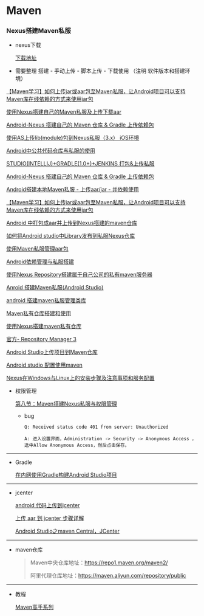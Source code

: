 # Maven

### Nexus搭建Maven私服

* nexus下载

  [下载地址](https://help.sonatype.com/repomanager3/download)



* 需要整理 搭建 - 手动上传 - 脚本上传 - 下载使用  （注明 软件版本和搭建环境）



[【Maven学习】如何上传jar或aar包至Maven私服，让Android项目可以支持Maven库在线依赖的方式来使用jar包](https://blog.csdn.net/ouyang_peng/article/details/90482592)

[使用Nexus搭建自己的Maven私服及上传下载aar](https://blog.csdn.net/u011424451/article/details/87378439)

[Android-Nexus 搭建自己的 Maven 仓库 & Gradle 上传依赖包](https://blog.csdn.net/qq_32452623/article/details/79385595)

[使用AS上传lib(module)包到Nexus私服（3.x）  iOS环境 ](https://www.jianshu.com/p/84e3da6b9cfd)

[Android中公共代码仓库与私服的使用](https://youngerdev.com/Android%E4%B8%AD%E5%85%AC%E5%85%B1%E4%BB%A3%E7%A0%81%E4%BB%93%E5%BA%93%E4%B8%8E%E7%A7%81%E6%9C%8D%E7%9A%84%E4%BD%BF%E7%94%A8.html)

[STUDIO(INTELLIJ)+GRADLE(1.0+)+JENKINS 打包&上传私服](https://www.cnblogs.com/lake19901126/p/4551380.html)



[Android-Nexus 搭建自己的 Maven 仓库 & Gradle 上传依赖包](https://blog.csdn.net/qq_32452623/article/details/79385595)

[Android搭建本地Maven私服 - 上传aar/jar - 并依赖使用](https://www.jianshu.com/p/5923528f9504)

[【Maven学习】如何上传jar或aar包至Maven私服，让Android项目可以支持Maven库在线依赖的方式来使用jar包](https://blog.csdn.net/ouyang_peng/article/details/90482592)

[Android 中打包成aar并上传到Nexus搭建的maven仓库](https://blog.csdn.net/jun5753/article/details/83864023)

[如何将Android studio中Library发布到私服Nexus仓库](https://programtip.com/zh/art-40240)

[使用Maven私服管理aar包](https://magicken.com/2019/11/12/put-my-aar-to-private-maven/)

[Android依赖管理与私服搭建](https://www.cnblogs.com/zyw-205520/p/6502183.html)

[使用Nexus Repository搭建属于自己公司的私有maven服务器](http://zmywly8866.github.io/2016/01/05/android-private-maven-repository.html)

[Anroid 搭建Maven私服(Android Studio)](https://my.oschina.net/u/4415286/blog/4004269)

[android 搭建maven私服管理类库](https://www.jianshu.com/p/1b48489eb23a)



[Maven私有仓库搭建和使用](https://www.cnblogs.com/zhangxh20/p/5671834.html)

[使用Nexus搭建maven私有仓库](https://www.jianshu.com/p/9740778b154f)

[官方- Repository Manager 3](https://help.sonatype.com/repomanager3)





[Android Studio上传项目到Maven仓库](https://www.jianshu.com/p/57f8af15ef9c)

[Android studio 配置使用maven](https://www.cnblogs.com/Jieth/p/8566012.html)





[Nexus在Windows与Linux上的安装步骤及注意事项和服务配置](https://zhuanlan.zhihu.com/p/30162290)





* 权限管理

  [第八节：Maven搭建Nexus私服与权限管理](https://blog.csdn.net/hellow__world/article/details/71855883)

  * bug

    ``` text
    Q: Received status code 401 from server: Unauthorized
    
    A: 进入设置界面，Administration -> Security -> Anonymous Access ， 选中Allow Anonymous Access，然后点击保存。
    ```

    

    



---

* Gradle

  [在内网使用Gradle构建Android Studio项目](https://www.cnblogs.com/rainboy2010/p/7076509.html)



---

* jcenter

  [android 代码上传到jcenter](https://www.cnblogs.com/lixiangyang521/p/7760754.html)

  [上传 aar 到 jcenter 步骤详解](https://blog.csdn.net/a260724032/article/details/103700932)

  

  [Android Studio之maven Central，JCenter](https://yuanfentiank789.github.io/2017/08/30/Android-Studio%E4%B9%8Bmaven-Central-JCenter/)

  

---



* maven仓库

  > Maven中央仓库地址：https://repo1.maven.org/maven2/
  >
  > 阿里代理仓库地址：https://maven.aliyun.com/repository/public



---



* 教程

  [Maven高手系列](https://mp.weixin.qq.com/mp/appmsgalbum?__biz=MzA5MTkxMDQ4MQ==&action=getalbum&album_id=1318992648564424704&scene=173&from_msgid=2648933483&from_itemidx=1&count=3#wechat_redirect)

